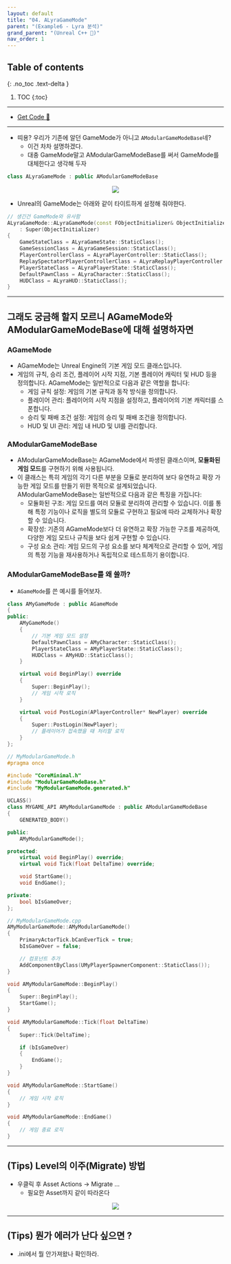 ```yaml
---
layout: default
title: "04. ALyraGameMode"
parent: "(Example6 - Lyra 분석)"
grand_parent: "(Unreal C++ 🚀)"
nav_order: 1
---
```


## Table of contents
{: .no_toc .text-delta }

1. TOC
{:toc}

---

* [Get Code 🌟](https://github.com/Arthur880708/LyraClone/tree/1)

---

* 띠용? 우리가 기존에 알던 GameMode가 아니고 `AModularGameModeBase`네?
	* 이건 차차 설명하겠다.
	* 대충 GameMode말고 AModularGameModeBase를 써서 GameMode를 대체한다고 생각해 두자

```cpp
class ALyraGameMode : public AModularGameModeBase
```

<p align="center">
  <img src="https://taehyungs-programming-blog.github.io/blog/assets/images/unreal/unreal_cpp_6/ucpp6-4-1.png"/>
</p>

* Unreal의 GameMode는 아래와 같이 타이트하게 설정해 줘야한다.

```cpp
// 생긴건 GameMode와 유사함
ALyraGameMode::ALyraGameMode(const FObjectInitializer& ObjectInitializer)
	: Super(ObjectInitializer)
{
	GameStateClass = ALyraGameState::StaticClass();
	GameSessionClass = ALyraGameSession::StaticClass();
	PlayerControllerClass = ALyraPlayerController::StaticClass();
	ReplaySpectatorPlayerControllerClass = ALyraReplayPlayerController::StaticClass();
	PlayerStateClass = ALyraPlayerState::StaticClass();
	DefaultPawnClass = ALyraCharacter::StaticClass();
	HUDClass = ALyraHUD::StaticClass();
}
```

---

## 그래도 궁금해 할지 모르니 AGameMode와 AModularGameModeBase에 대해 설명하자면

### AGameMode

* AGameMode는 Unreal Engine의 기본 게임 모드 클래스입니다. 
* 게임의 규칙, 승리 조건, 플레이어 시작 지점, 기본 플레이어 캐릭터 및 HUD 등을 정의합니다. AGameMode는 일반적으로 다음과 같은 역할을 합니다:
	* 게임 규칙 설정: 게임의 기본 규칙과 동작 방식을 정의합니다.
	* 플레이어 관리: 플레이어의 시작 지점을 설정하고, 플레이어의 기본 캐릭터를 스폰합니다.
	* 승리 및 패배 조건 설정: 게임의 승리 및 패배 조건을 정의합니다.
	* HUD 및 UI 관리: 게임 내 HUD 및 UI를 관리합니다.

### AModularGameModeBase

* AModularGameModeBase는 AGameMode에서 파생된 클래스이며, **모듈화된 게임 모드**를 구현하기 위해 사용됩니다. 
* 이 클래스는 특히 게임의 각기 다른 부분을 모듈로 분리하여 보다 유연하고 확장 가능한 게임 모드를 만들기 위한 목적으로 설계되었습니다. AModularGameModeBase는 일반적으로 다음과 같은 특징을 가집니다:
	* 모듈화된 구조: 게임 모드를 여러 모듈로 분리하여 관리할 수 있습니다. 이를 통해 특정 기능이나 로직을 별도의 모듈로 구현하고 필요에 따라 교체하거나 확장할 수 있습니다.
	* 확장성: 기존의 AGameMode보다 더 유연하고 확장 가능한 구조를 제공하여, 다양한 게임 모드나 규칙을 보다 쉽게 구현할 수 있습니다.
	* 구성 요소 관리: 게임 모드의 구성 요소를 보다 체계적으로 관리할 수 있어, 게임의 특정 기능을 재사용하거나 독립적으로 테스트하기 용이합니다.

### AModularGameModeBase를 왜 쓸까?

* `AGameMode`를 쓴 예시를 들어보자.

```cpp
class AMyGameMode : public AGameMode
{
public:
    AMyGameMode()
    {
        // 기본 게임 모드 설정
        DefaultPawnClass = AMyCharacter::StaticClass();
        PlayerStateClass = AMyPlayerState::StaticClass();
        HUDClass = AMyHUD::StaticClass();
    }

    virtual void BeginPlay() override
    {
        Super::BeginPlay();
        // 게임 시작 로직
    }

    virtual void PostLogin(APlayerController* NewPlayer) override
    {
        Super::PostLogin(NewPlayer);
        // 플레이어가 접속했을 때 처리할 로직
    }
};
```

```cpp
// MyModularGameMode.h
#pragma once

#include "CoreMinimal.h"
#include "ModularGameModeBase.h"
#include "MyModularGameMode.generated.h"

UCLASS()
class MYGAME_API AMyModularGameMode : public AModularGameModeBase
{
    GENERATED_BODY()

public:
    AMyModularGameMode();

protected:
    virtual void BeginPlay() override;
    virtual void Tick(float DeltaTime) override;

    void StartGame();
    void EndGame();

private:
    bool bIsGameOver;
};
```

```cpp
// MyModularGameMode.cpp
AMyModularGameMode::AMyModularGameMode()
{
    PrimaryActorTick.bCanEverTick = true;
    bIsGameOver = false;

    // 컴포넌트 추가
    AddComponentByClass(UMyPlayerSpawnerComponent::StaticClass());
}

void AMyModularGameMode::BeginPlay()
{
    Super::BeginPlay();
    StartGame();
}

void AMyModularGameMode::Tick(float DeltaTime)
{
    Super::Tick(DeltaTime);

    if (bIsGameOver)
    {
        EndGame();
    }
}

void AMyModularGameMode::StartGame()
{
    // 게임 시작 로직
}

void AMyModularGameMode::EndGame()
{
    // 게임 종료 로직
}
```

---

## (Tips) Level의 이주(Migrate) 방법

* 우클릭 후 Asset Actions -> Migrate ...
    * 필요한 Asset까지 같이 따라온다

<p align="center">
  <img src="https://taehyungs-programming-blog.github.io/blog/assets/images/unreal/unreal_cpp_6/ucpp6-4-2.png"/>
</p>

---

## (Tips) 뭔가 에러가 난다 싶으면 ?

* .ini에서 뭘 안가져왔나 확인하라.